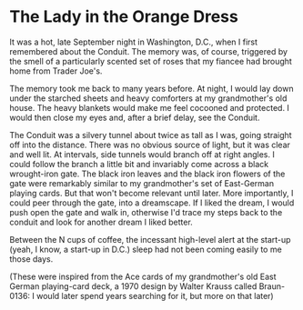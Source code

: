 # The Lady in the Orange Dress

It was a hot, late September night in Washington, D.C., when I first remembered about the Conduit. The memory was, of course, triggered by the smell of a particularly scented set of roses that my fiancee had brought home from Trader Joe's.

The memory took me back to many years before. At night, I would lay down under the starched sheets and heavy comforters at my grandmother's old house. The heavy blankets would make me feel cocooned and protected. I would then close my eyes and, after a brief delay, see the Conduit. 

The Conduit was a silvery tunnel about twice as tall as I was, going straight off into the distance. There was no obvious source of light, but it was clear and well lit. At intervals, side tunnels would branch off at right angles. I could follow the branch a little bit and invariably come across a black wrought-iron gate. The black iron leaves and the black iron flowers of the gate were remarkably similar to my grandmother's set of East-German playing cards. But that won't become relevant until later. More importantly, I could peer through the gate, into a dreamscape. If I liked the dream, I would push open the gate and walk in, otherwise I'd trace my steps back to the conduit and look for another dream I liked better. 

Between the N cups of coffee, the incessant high-level alert at the start-up (yeah, I know, a start-up in D.C.) sleep had not been coming easily to me those days. 






(These were inspired from the Ace cards of my grandmother's old East German playing-card deck, a  1970 design by Walter Krauss called Braun-0136: I would later spend years searching for it, but more on that later)

